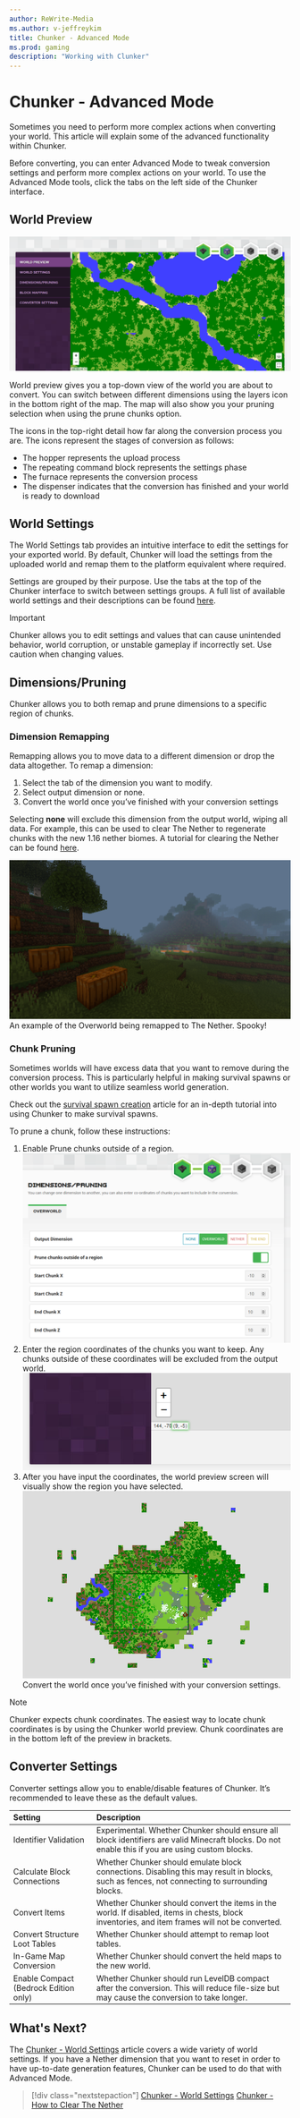 ```yaml
---
author: ReWrite-Media
ms.author: v-jeffreykim
title: Chunker - Advanced Mode
ms.prod: gaming
description: "Working with Clunker"
---
```

# Chunker - Advanced Mode

Sometimes you need to perform more complex actions when converting your world. This article will explain some of the advanced functionality within Chunker.

Before converting, you can enter Advanced Mode to tweak conversion settings and perform more complex actions on your world. To use the Advanced Mode tools, click the tabs on the left side of the Chunker interface.

## World Preview

![Bird's-eye preview of the world map](Media/Chunker/worldpreview.png)

World preview gives you a top-down view of the world you are about to convert. You can switch between different dimensions using the layers icon in the bottom right of the map. The map will also show you your pruning selection when using the prune chunks option.

The icons in the top-right detail how far along the conversion process you are. The icons represent the stages of conversion as follows:

- The hopper represents the upload process
- The repeating command block represents the settings phase
- The furnace represents the conversion process
- The dispenser indicates that the conversion has finished and your world is ready to download

## World Settings

The World Settings tab provides an intuitive interface to edit the settings for your exported world. By default, Chunker will load the settings from the uploaded world and remap them to the platform equivalent where required.

Settings are grouped by their purpose. Use the tabs at the top of the Chunker interface to switch between settings groups. A full list of available world settings and their descriptions can be found [here](ChunkerWorldSettings.md).

> [!IMPORTANT]
> Chunker allows you to edit settings and values that can cause unintended behavior, world corruption, or unstable gameplay if incorrectly set. Use caution when changing values.

## Dimensions/Pruning

Chunker allows you to both remap and prune dimensions to a specific region of chunks.

### Dimension Remapping

Remapping allows you to move data to a different dimension or drop the data altogether. To remap a dimension:

1. Select the tab of the dimension you want to modify.
2. Select output dimension or none.
3. Convert the world once you’ve finished with your conversion settings

Selecting **none** will exclude this dimension from the output world, wiping all data. For example, this can be used to clear The Nether to regenerate chunks with the new 1.16 nether biomes. A tutorial for clearing the Nether can be found [here](ChunkerTheNether.md).

![The Overworld remapped to The Nether](Media/Chunker/remapping.png)
An example of the Overworld being remapped to The Nether. Spooky!

### Chunk Pruning

Sometimes worlds will have excess data that you want to remove during the conversion process. This is particularly helpful in making survival spawns or other worlds you want to utilize seamless world generation.

Check out the [survival spawn creation](SurvivalSpawnCreation.md) article for an in-depth tutorial into using Chunker to make survival spawns.

To prune a chunk, follow these instructions:

1. Enable Prune chunks outside of a region.
![List of pruning options in Chunker](Media/Chunker/pruningoptions.png)
2. Enter the region coordinates of the chunks you want to keep. Any chunks outside of these coordinates will be excluded from the output world.
![Coordinates at the bottom-left of the world preview in Chunker](Media/Chunker/pruningcoordinates.png)
3. After you have input the coordinates, the world preview screen will visually show the region you have selected.
![Preview of pruning in Chunker](Media/Chunker/pruningpreview.png)
Convert the world once you’ve finished with your conversion settings.

> [!NOTE]
> Chunker expects chunk coordinates. The easiest way to locate chunk coordinates is by using the Chunker world preview. Chunk coordinates are in the bottom left of the preview in brackets.

## Converter Settings

Converter settings allow you to enable/disable features of Chunker. It’s recommended to leave these as the default values.

|Setting|Description|
|:---|:---|
|Identifier Validation|Experimental. Whether Chunker should ensure all block identifiers are valid Minecraft blocks. Do not enable this if you are using custom blocks.|
|Calculate Block Connections|Whether Chunker should emulate block connections. Disabling this may result in blocks, such as fences, not connecting to surrounding blocks.|
|Convert Items|Whether Chunker should convert the items in the world. If disabled, items in chests, block inventories, and item frames will not be converted.|
|Convert Structure Loot Tables|Whether Chunker should attempt to remap loot tables.|
|In-Game Map Conversion|Whether Chunker should convert the held maps to the new world.|
|Enable Compact (Bedrock Edition only)|Whether Chunker should run LevelDB compact after the conversion. This will reduce file-size but may cause the conversion to take longer.|

## What's Next?

The [Chunker - World Settings](ChunkerWorldSettings.md) article covers a wide variety of world settings. If you have a Nether dimension that you want to reset in order to have up-to-date generation features, Chunker can be used to do that with Advanced Mode.

> [!div class="nextstepaction"]
> [Chunker - World Settings](ChunkerWorldSettings.md)
> [Chunker - How to Clear The Nether](ChunkerTheNether.md)